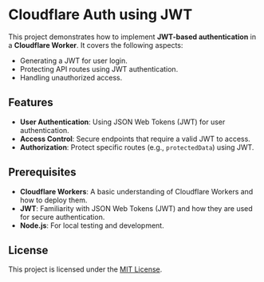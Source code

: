 # Cloudflare Auth using JWT

This project demonstrates how to implement **JWT-based authentication** in a **Cloudflare Worker**. It covers the following aspects:

- Generating a JWT for user login.
- Protecting API routes using JWT authentication.
- Handling unauthorized access.

## Features

- **User Authentication**: Using JSON Web Tokens (JWT) for user authentication.
- **Access Control**: Secure endpoints that require a valid JWT to access.
- **Authorization**: Protect specific routes (e.g., `protectedData`) using JWT.

## Prerequisites

- **Cloudflare Workers**: A basic understanding of Cloudflare Workers and how to deploy them.
- **JWT**: Familiarity with JSON Web Tokens (JWT) and how they are used for secure authentication.
- **Node.js**: For local testing and development.

## License

This project is licensed under the [MIT License](LICENSE).
